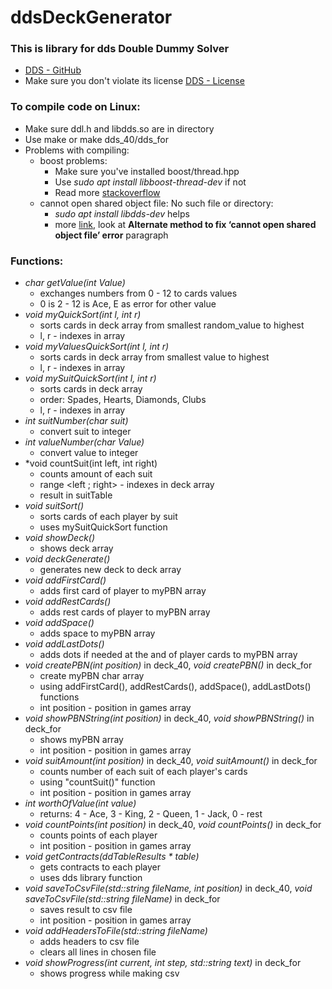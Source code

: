 # ddsDeckGenerator

### This is library for dds Double Dummy Solver
* [DDS - GitHub](https://github.com/dds-bridge)
* Make sure you don't violate its license [DDS - License](https://github.com/dds-bridge/dds/blob/develop/LICENSE)



### To compile code on Linux:
* Make sure ddl.h and libdds.so are in directory
* Use make or make dds_40/dds_for
* Problems with compiling:
	* boost problems:
		* Make sure you've installed boost/thread.hpp
		* Use *sudo apt install libboost-thread-dev* if not
		* Read more [stackoverflow](https://stackoverflow.com/questions/59561902/boost-thread-hpp-no-such-file-or-directory)
	* cannot open shared object file: No such file or directory:
		* *sudo apt install libdds-dev* helps
		* more [link](https://itsfoss.com/solve-open-shared-object-file-quick-tip/), look at **Alternate method to fix ‘cannot open shared object file’ error** paragraph

### Functions:
* *char getValue(int Value)*
	* exchanges numbers from 0 - 12 to cards values
	* 0 is 2 - 12 is Ace, E as error for other value
* *void myQuickSort(int l, int r)*
	* sorts cards in deck array from smallest random_value to highest
	* l, r - indexes in array
* *void myValuesQuickSort(int l, int r)*
	* sorts cards in deck array from smallest value to highest
	* l, r - indexes in array
* *void mySuitQuickSort(int l, int r)*
	* sorts cards in deck array
	* order: Spades, Hearts, Diamonds, Clubs
	* l, r - indexes in array
* *int suitNumber(char suit)*
	* convert suit to integer
* *int valueNumber(char Value)*
	* convert value to integer
* *void countSuit(int left, int right)
	* counts amount of each suit
	* range <left ; right> - indexes in deck array
	* result in suitTable
* *void suitSort()*
	* sorts cards of each player by suit
	* uses mySuitQuickSort function
* *void showDeck()*
	* shows deck array
* *void deckGenerate()*
	* generates new deck to deck array
* *void addFirstCard()*
	* adds first card of player to myPBN array
* *void addRestCards()*
	* adds rest cards of player to myPBN array
* *void addSpace()*
	* adds space to myPBN array
* *void addLastDots()*
	* adds dots if needed at the and of player cards to myPBN array
* *void createPBN(int position)* in deck_40, *void createPBN()* in deck_for
	* create myPBN char array
	* using addFirstCard(), addRestCards(), addSpace(), addLastDots() functions
	* int position - position in games array
* *void showPBNString(int position)* in deck_40, *void showPBNString()* in deck_for
	* shows myPBN array
	* int position - position in games array
* *void suitAmount(int position)* in deck_40, *void suitAmount()* in deck_for
	* counts number of each suit of each player's cards
	* using "countSuit()" function
	* int position - position in games array
* *int worthOfValue(int value)*
	* returns: 4 - Ace, 3 - King, 2 - Queen, 1 - Jack, 0 - rest
* *void countPoints(int position)* in deck_40, *void countPoints()* in deck_for
	* counts points of each player
	* int position - position in games array
* *void getContracts(ddTableResults * table)*
	* gets contracts to each player
	* uses dds library function
* *void saveToCsvFile(std::string fileName, int position)* in deck_40, *void saveToCsvFile(std::string fileName)* in deck_for
	* saves result to csv file
	* int position - position in games array
* *void addHeadersToFile(std::string fileName)*
	* adds headers to csv file
	* clears all lines in chosen file
* *void showProgress(int current, int step, std::string text)* in deck_for
	* shows progress while making csv
